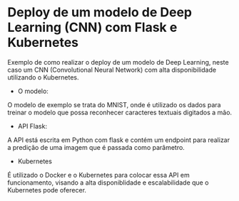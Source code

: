 # Deploy de um modelo de Deep Learning (CNN) com Flask e Kubernetes

Exemplo de como realizar o deploy de um modelo de Deep Learning, neste caso um CNN (Convolutional Neural Network) com alta disponibilidade utilizando o Kubernetes.

- O modelo:

O modelo de exemplo se trata do MNIST, onde é utilizado os dados para treinar o modelo que possa reconhecer caracteres textuais digitados a mão.

- API Flask:

A API está escrita em Python com flask e contém um endpoint para realizar a predição de uma imagem que é passada como parâmetro.

- Kubernetes

É utilizado o Docker e o Kubernetes para colocar essa API em funcionamento, visando a alta disponiblidade e escalabilidade que o Kubernetes pode oferecer.
